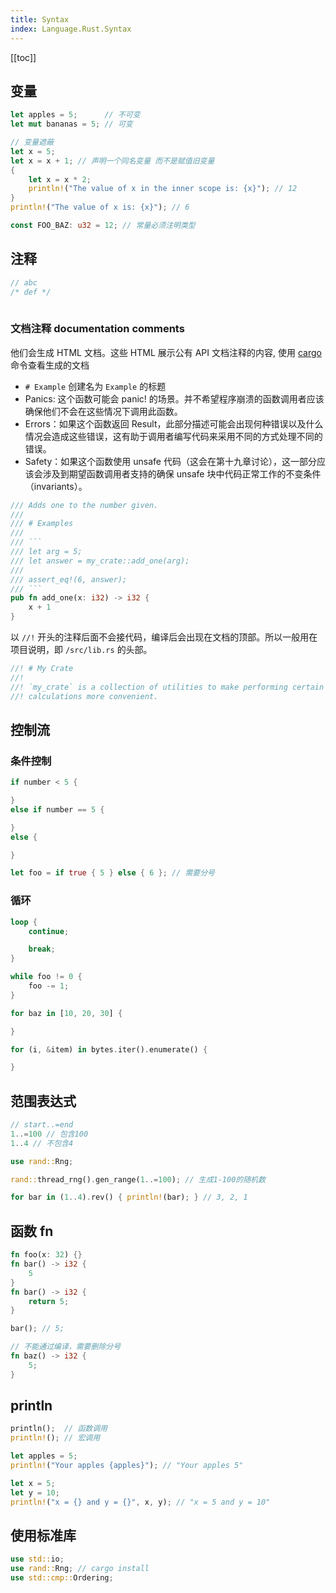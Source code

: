 ```yaml
---
title: Syntax
index: Language.Rust.Syntax
---
```


[[toc]]

## 变量

``` rust
let apples = 5;      // 不可变
let mut bananas = 5; // 可变

// 变量遮蔽
let x = 5;
let x = x + 1; // 声明一个同名变量 而不是赋值旧变量
{
    let x = x * 2;
    println!("The value of x in the inner scope is: {x}"); // 12
}
println!("The value of x is: {x}"); // 6

const FOO_BAZ: u32 = 12; // 常量必须注明类型

```


## 注释

``` rust
// abc
/* def */
 
```

### 文档注释 documentation comments

他们会生成 HTML 文档。这些 HTML 展示公有 API 文档注释的内容, 使用 [cargo](./cargo) 命令查看生成的文档

- `# Example` 创建名为 `Example` 的标题
- Panics: 这个函数可能会 panic! 的场景。并不希望程序崩溃的函数调用者应该确保他们不会在这些情况下调用此函数。
- Errors：如果这个函数返回 Result，此部分描述可能会出现何种错误以及什么情况会造成这些错误，这有助于调用者编写代码来采用不同的方式处理不同的错误。
- Safety：如果这个函数使用 unsafe 代码（这会在第十九章讨论），这一部分应该会涉及到期望函数调用者支持的确保 unsafe 块中代码正常工作的不变条件（invariants）。

``` rust
/// Adds one to the number given.
///
/// # Examples
///
/// ```
/// let arg = 5;
/// let answer = my_crate::add_one(arg);
///
/// assert_eq!(6, answer);
/// ```
pub fn add_one(x: i32) -> i32 {
    x + 1
}
```

以 `//!` 开头的注释后面不会接代码，编译后会出现在文档的顶部。所以一般用在项目说明，即 `/src/lib.rs` 的头部。

``` rust
//! # My Crate
//!
//! `my_crate` is a collection of utilities to make performing certain
//! calculations more convenient.
```


## 控制流

### 条件控制

``` rust
if number < 5 {

}
else if number == 5 {

}
else {

}

let foo = if true { 5 } else { 6 }; // 需要分号
```

### 循环

``` rust
loop {
    continue;

    break;
}

while foo != 0 {
    foo -= 1;
}

for baz in [10, 20, 30] {

}

for (i, &item) in bytes.iter().enumerate() {

}

```

## 范围表达式

``` rs
// start..=end
1..=100 // 包含100
1..4 // 不包含4

use rand::Rng;

rand::thread_rng().gen_range(1..=100); // 生成1-100的随机数

for bar in (1..4).rev() { println!(bar); } // 3, 2, 1
```


## 函数 fn

``` rust
fn foo(x: 32) {}
fn bar() -> i32 {
    5
}
fn bar() -> i32 {
    return 5;
}

bar(); // 5;

// 不能通过编译，需要删除分号
fn baz() -> i32 {
    5;
}

```

## println

``` rust
println();  // 函数调用
println!(); // 宏调用

let apples = 5;
println!("Your apples {apples}"); // "Your apples 5"

let x = 5; 
let y = 10;
println!("x = {} and y = {}", x, y); // "x = 5 and y = 10"
```

## 使用标准库

``` rust
use std::io;
use rand::Rng; // cargo install
use std::cmp::Ordering; 
```